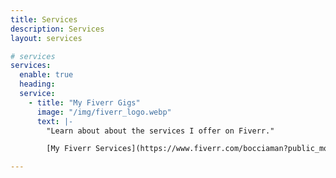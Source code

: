 ```yaml
---
title: Services
description: Services
layout: services

# services
services:
  enable: true
  heading:
  service:
    - title: "My Fiverr Gigs"
      image: "/img/fiverr_logo.webp"
      text: |-
        "Learn about about the services I offer on Fiverr." 

        [My Fiverr Services](https://www.fiverr.com/bocciaman?public_mode=true)

---
```

